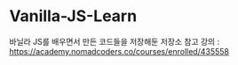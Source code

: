 # Vanilla-JS-Learn
바닐라 JS를 배우면서 만든 코드들을 저장해둔 저장소
참고 강의 : https://academy.nomadcoders.co/courses/enrolled/435558